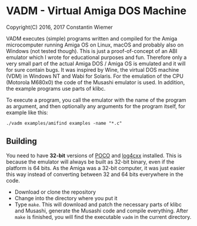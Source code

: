 # VADM - Virtual Amiga DOS Machine

Copyright(C) 2016, 2017 Constantin Wiemer

VADM executes (simple) programs written and compiled for the Amiga microcomputer running Amiga OS on Linux, macOS and probably also on Windows (not tested though). This is just a proof-of-concept of an ABI emulator which I wrote for educational purposes and fun. Therefore only a very small part of the actual Amiga DOS / Amiga OS is emulated and it will for sure contain bugs. It was inspired by Wine, the virtual DOS machine (VDM) in Windows NT and Wabi for Solaris. For the emulation of the CPU (Motorola M680x0) the code of the Musashi emulator is used. In addition, the example programs use parts of klibc.

To execute a program, you call the emulator with the name of the program as argument, and then optionally any arguments for the program itself, for example like this:  
```
./vadm examples/amifind examples -name "*.c"
```

## Building
You need to have **32-bit** versions of [POCO](https://pocoproject.org) and [log4cxx](https://logging.apache.org/log4cxx/latest_stable/) installed. This is because the emulator will always be built as 32-bit binary, even if the platform is 64 bits. As the Amiga was a 32-bit computer, it was just easier this way instead of converting between 32 and 64 bits everywhere in the code.

* Download or clone the repository
* Change into the directory where you put it
* Type `make`. This will download and patch the necessary parts of klibc and Musashi, generate the Musashi code and compile everything. After `make` is finished, you will find the executable `vadm` in the current directory.

